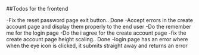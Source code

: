 ##Todos for the frontend

-Fix the reset password page exit button.. Done
-Accept errors in the create account page and display them properly to the end user
-Do the remember me for the login page
-Do the i agree for the create account page
-fix the create account page height scaling.. Done
-login page has an error where when the eye icon is clicked, it submits straight away and returns an error
